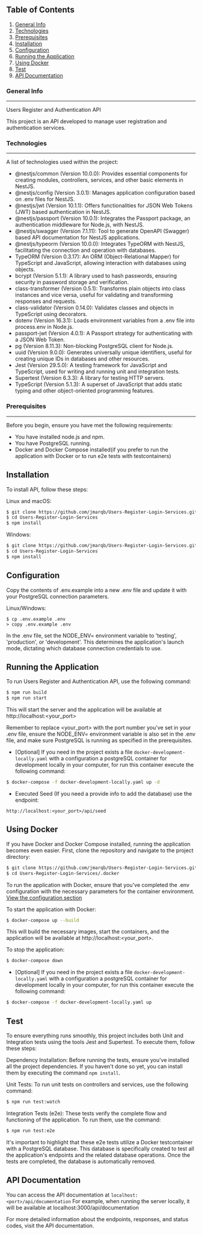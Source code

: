 ## Table of Contents
1. [General Info](#general-info)
2. [Technologies](#technologies)
3. [Prerequisites](#prerequisites)
4. [Installation](#installation)
5. [Configuration](#configuration)
6. [Running the Application](#running-the-application)
7. [Using Docker](#using-docker)
8. [Test](#test)
9. [API Documentation](#api-documentation)

### General Info
***
Users Register and Authentication API

This project is an API developed to manage user registration and authentication services.

### Technologies
***
A list of technologies used within the project:

* @nestjs/common (Version 10.0.0): Provides essential components for creating modules, controllers, services, and other basic elements in NestJS.
* @nestjs/config (Version 3.0.1): Manages application configuration based on .env files for NestJS.
* @nestjs/jwt (Version 10.1.1): Offers functionalities for JSON Web Tokens (JWT) based authentication in NestJS.
* @nestjs/passport (Version 10.0.1): Integrates the Passport package, an authentication middleware for Node.js, with NestJS.
* @nestjs/swagger (Version 7.1.11): Tool to generate OpenAPI (Swagger) based API documentation for NestJS applications.
* @nestjs/typeorm (Version 10.0.0): Integrates TypeORM with NestJS, facilitating the connection and operation with databases.
* TypeORM (Version 0.3.17): An ORM (Object-Relational Mapper) for TypeScript and JavaScript, allowing interaction with databases using objects.
* bcrypt (Version 5.1.1): A library used to hash passwords, ensuring security in password storage and verification.
* class-transformer (Version 0.5.1): Transforms plain objects into class instances and vice versa, useful for validating and transforming responses and requests.
* class-validator (Version 0.14.0): Validates classes and objects in TypeScript using decorators.
* dotenv (Version 16.3.1): Loads environment variables from a .env file into process.env in Node.js.
* passport-jwt (Version 4.0.1): A Passport strategy for authenticating with a JSON Web Token.
* pg (Version 8.11.3): Non-blocking PostgreSQL client for Node.js.
* uuid (Version 9.0.0): Generates universally unique identifiers, useful for creating unique IDs in databases and other resources.
* Jest (Version 29.5.0): A testing framework for JavaScript and TypeScript, used for writing and running unit and integration tests.
* Supertest (Version 6.3.3): A library for testing HTTP servers.
* TypeScript (Version 5.1.3): A superset of JavaScript that adds static typing and other object-oriented programming features.

### Prerequisites
***
Before you begin, ensure you have met the following requirements:
* You have installed node.js and npm.
* You have PostgreSQL running.
* Docker and Docker Compose installed(if you prefer to run the application with Docker or to run e2e tests with testcontainers)


## Installation

To install API, follow these steps:

Linux and macOS:
```bash
$ git clone https://github.com/jmarqb/Users-Register-Login-Services.git
$ cd Users-Register-Login-Services
$ npm install
```

Windows:
```bash
$ git clone https://github.com/jmarqb/Users-Register-Login-Services.git
$ cd Users-Register-Login-Services
$ npm install
```

## Configuration

Copy the contents of .env.example into a new .env file and update it with your PostgreSQL connection parameters.

Linux/Windows:
```
$ cp .env.example .env
> copy .env.example .env
```

In the .env file, set the NODE_ENV= environment variable to 'testing', 'production', or 'development'. This determines the application's launch mode, dictating which database connection credentials to use.

## Running the Application

To run Users Register and Authentication API, use the following command:

```bash
$ npm run build
$ npm run start
```

This will start the server and the application will be available at http://localhost:<your_port>

Remember to replace <your_port> with the port number you've set in your .env file, ensure the NODE_ENV= environment variable is also set in the .env file, and make sure PostgreSQL is running as specified in the prerequisites.

* [Optional] If you need in the project exists a file `docker-development-locally.yaml` with a configuration a postgreSQL container for development locally in your computer, for run this container
execute the following command:

```bash
$ docker-compose -f docker-development-locally.yaml up -d
```

* Executed Seed (If you need a provide info to add the database) use the endpoint:
```
http://localhost:<your_port>/api/seed
```


## Using Docker

If you have Docker and Docker Compose installed, running the application becomes even easier. First, clone the repository and navigate to the project directory:

```bash
$ git clone https://github.com/jmarqb/Users-Register-Login-Services.git
$ cd Users-Register-Login-Services/.docker
```

To run the application with Docker, ensure that you've completed the .env configuration with the necessary parameters for the container environment. [View the configuration section](#configuration)

To start the application with Docker:

```bash
$ docker-compose up --build
```

This will build the necessary images, start the containers, and the application will be available at http://localhost:<your_port>.

To stop the application:

```bash
$ docker-compose down
```

* [Optional] If you need in the project exists a file `docker-development-locally.yaml` with a configuration a postgreSQL container for development locally in your computer, for run this container
execute the following command:

```bash
$ docker-compose -f docker-development-locally.yaml up
```

## Test

To ensure everything runs smoothly, this project includes both Unit and Integration tests using the tools Jest and Supertest. To execute them, follow these steps:

Dependency Installation: Before running the tests, ensure you've installed all the project dependencies. If you haven't done so yet, you can install them by executing the command `npm install`.

Unit Tests: To run unit tests on controllers and services, use the following command:

```bash
$ npm run test:watch
```

Integration Tests (e2e): These tests verify the complete flow and functioning of the application. To run them, use the command:

```bash
$ npm run test:e2e
```

It's important to highlight that these e2e tests utilize a Docker testcontainer with a PostgreSQL database. This database is specifically created to test all the application's endpoints and the related database operations. Once the tests are completed, the database is automatically removed.

## API Documentation

You can access the API documentation at `localhost:<port>/api/documentation` 
For example, when running the server locally, it will be available at localhost:3000/api/documentation

For more detailed information about the endpoints, responses, and status codes, visit the API documentation.